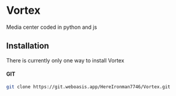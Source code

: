 # Vortex
Media center coded in python and js  

## Installation
There is currently only one way to install Vortex

#### GIT
```bash
git clone https://git.weboasis.app/HereIronman7746/Vortex.git
```